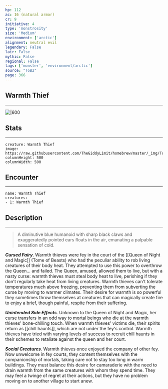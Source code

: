 ```yaml
---
hp: 112
ac: 16 (natural armor)
cr: 9
initiative: 4
type: 'monstrosity'    
size: 'Medium'
environment: ['arctic']
alignment: neutral evil
legendary: False
lair: False
mythic: False
regional: False
tags: ['monster', 'environment/arctic']
source: "ToB2"
page: 366
---
```


## Warmth Thief
---

![|600](https://raw.githubusercontent.com/TheGiddyLimit/homebrew/master/_img/ToB2/creature/Warmth%20Thief.webp)

## Stats
---

```statblock
creature: Warmth Thief
image: https://raw.githubusercontent.com/TheGiddyLimit/homebrew/master/_img/ToB2/creature/token/Warmth%20Thief%20%28Token%29.png
columnHeight: 500
columnWidth: 500
```

## Encounter
---

```encounter-table
name: Warmth Thief
creatures:
- 1: Warmth Thief
```

## Description
---
>A diminutive blue humanoid with sharp black claws and exaggeratedly pointed ears floats in the air, emanating a palpable sensation of cold.

**_Cursed Fairy_**. Warmth thieves were fey in the court of the [[Queen of Night and Magic]] (Tome of Beasts) who had the peculiar ability to rob living creatures of their body heat. They attempted to use this power to overthrow the Queen... and failed. The Queen, amused, allowed them to live, but with a nasty curse: warmth thieves must steal body heat to live, perishing if they don't regularly take heat from living creatures. Warmth thieves can't tolerate temperatures much above freezing, preventing them from subverting the curse by moving to warmer climates. Their desire for warmth is so powerful they sometimes throw themselves at creatures that can magically create fire to enjoy a brief, though painful, respite from their suffering.

**_Unintended Side Effects_**. Unknown to the Queen of Night and Magic, her curse transfers in an odd way to mortal beings who die at the warmth thieves' bone-chilling touch. When warmth thieves' victims die, their spirits return as [[chill haunts]], which are not under the fey's control. Warmth thieves have tried with varying levels of success to recruit chill haunts in their schemes to retaliate against the queen and her court.

**_Social Creatures_**. Warmth thieves once enjoyed the company of other fey. Now unwelcome in fey courts, they content themselves with the companionship of mortals, taking care not to stay too long in warm buildings. They must balance this desire for camaraderie with the need to drain warmth from the same creatures with whom they spend time. They may feel a twinge of regret at their actions, but they have no problem moving on to another village to start anew.






